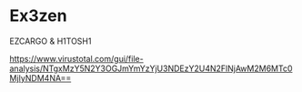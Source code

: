 # Ex3zen

EZCARGO & H1TOSH1

https://www.virustotal.com/gui/file-analysis/NTgxMzY5N2Y3OGJmYmYzYjU3NDEzY2U4N2FlNjAwM2M6MTc0MjIyNDM4NA==
